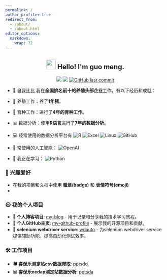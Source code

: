 ```yaml
---
permalink: /
author_profile: true
redirect_from: 
  - /about/
  - /about.html
editor_options: 
  markdown: 
    wrap: 72
---
```

<h2 align="center">
<img src="https://emojis.slackmojis.com/emojis/images/1531849430/4246/blob-sunglasses.gif?1531849430" width="30"/>
Hello! I'm guo meng.
</h2>

<p align="center">
<img src="https://img.shields.io/badge/gender-%F0%9F%A4%B5 gentleman-critical"/>
<a href="https://visitorbadge.io/status?path=https%3A%2F%2Fgithub.com%2Ftony2015116"><img src="https://api.visitorbadge.io/api/visitors?path=https%3A%2F%2Fgithub.com%2Ftony2015116&amp;countColor=%23f47373&amp;style=flat"/></a>
<a href="#"><img src="https://img.shields.io/github/last-commit/tony2015116/tony2015116" alt="GitHub last commit"/></a>
</p>

- 🌟 自我比比
我在**全国排名前十的养殖头部企业**工作，有以下经历和成就：
- 🐖 养殖工作：养了**1年猪**。
- 🧬 育种工作：进行了**4年的育种工作**。
- 📊 数据分析：使用**R语言**进行了**7年的数据分析**。

- 💻 经常使用的数据分析平台有
![R](https://img.shields.io/badge/-R-blue?&logo=R&logoColor=blue&labelColor=5c5c5c&color=1182c3)
![Excel](https://img.shields.io/badge/-Excel-blue?logo=microsoftexcel&logoColor=green&labelColor=5c5c5c&color=1182c3)
![Linux](https://img.shields.io/badge/-Linux-blue?logo=Linux&labelColor=5c5c5c&color=1182c3)
![GitHub](https://img.shields.io/badge/-GitHub-blue?logo=GitHub&labelColor=5c5c5c&color=1182c3)

- 🧠 常使用的人工智能：
![OpenAI](https://img.shields.io/badge/-OpenAI-blue?logo=openai&logoColor=green&labelColor=5c5c5c&color=1182c3)

- 📘 我正在学习：
![Python](https://img.shields.io/badge/-Python-8fcfd1?style=flat&logo=Python&labelColor=5c5c5c&color=1182c3)

### 🎈 兴趣爱好

- 在我的项目和文档中使用 **徽章(badge)** 和 **表情符号(emoji)**
- 

### 😃 我的个人项目

- **📝 个人博客项目**: [my-blog](https://github.com/tony2015116/blogdown) - 用于记录和分享我的技术学习旅程。
- **👤 个人GitHub主页**: [my-github-profile](https://github.com/tony2015116/tony2015116) - 展示我的开源项目和贡献。
- **🔧 selenium webdriver service**: [wdauto](https://tony2015116.github.io/wdauto/) - 为selenium webdriver service提供辅助功能，提高自动化测试效率。

### 🛠️ 工作项目

- **🕷 睿保乐测定站csv数据爬取**: [pptsdd](https://tony2015116.github.io/pptsdd/)
- **📊 睿保乐nedap测定站数据分析**: [pptsda](https://tony2015116.github.io/pptsda/)
